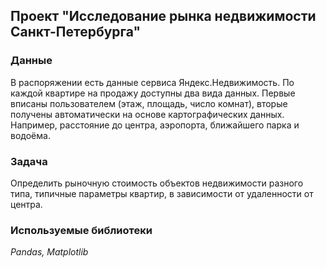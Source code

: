 ## Проект "Исследование рынка недвижимости Санкт-Петербурга"


### Данные
В распоряжении есть данные сервиса Яндекс.Недвижимость.
По каждой квартире на продажу доступны два вида данных. Первые вписаны пользователем (этаж, площадь, число комнат), вторые получены автоматически на основе картографических данных. Например, расстояние до центра, аэропорта, ближайшего парка и водоёма. 

### Задача
Определить рыночную стоимость объектов недвижимости разного типа, типичные параметры квартир, в зависимости от удаленности от центра. 

### Используемые библиотеки
*Pandas, Matplotlib*
